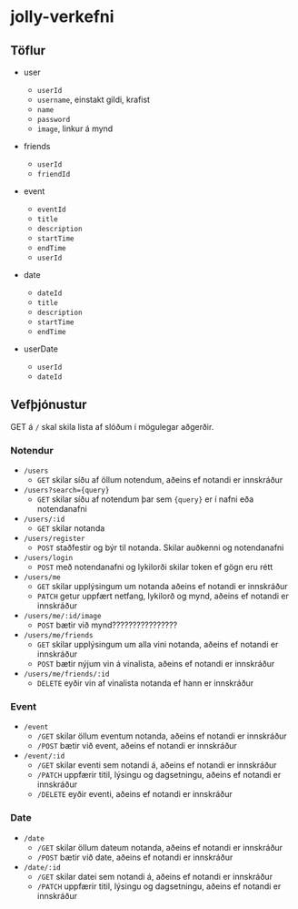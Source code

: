 # jolly-verkefni

## Töflur

* user
  * `userId`
  * `username`, einstakt gildi, krafist
  * `name`
  * `password`
  * `image`, linkur á mynd

* friends
  * `userId`
  * `friendId`

* event  
  * `eventId`
  * `title`
  * `description`
  * `startTime`
  * `endTime`
  * `userId`

* date
  * `dateId`
  * `title`
  * `description`
  * `startTime`
  * `endTime`

* userDate
  * `userId`
  * `dateId`

## Vefþjónustur

GET á `/` skal skila lista af slóðum í mögulegar aðgerðir.

### Notendur
* `/users`
  * `GET` skilar síðu af öllum notendum, aðeins ef notandi er innskráður
* `/users?search={query}`
  * `GET` skilar síðu af notendum þar sem `{query}` er í nafni eða notendanafni
* `/users/:id`
  * `GET` skilar notanda
* `/users/register` 
  * `POST` staðfestir og býr til notanda. Skilar auðkenni og notendanafni
* `/users/login`
  * `POST` með notendanafni og lykilorði skilar token ef gögn eru rétt
* `/users/me`
  * `GET` skilar upplýsingum um notanda aðeins ef notandi er innskráður
  * `PATCH` getur uppfært netfang, lykilorð og mynd, aðeins ef notandi er innskráður
* `/users/me/:id/image`
  * `POST` bætir við mynd????????????????
* `/users/me/friends`
  * `GET` skilar upplýsingum um alla vini notanda, aðeins ef notandi er innskráður
  * `POST` bætir nýjum vin á vinalista, aðeins ef notandi er innskráður
* `/users/me/friends/:id`
  * `DELETE` eyðir vin af vinalista notanda ef hann er innskráður

### Event

* `/event`
  * `/GET` skilar öllum eventum notanda, aðeins ef notandi er innskráður
  * `/POST` bætir við event, aðeins ef notandi er innskráður
* `/event/:id`
  * `/GET` skilar eventi sem notandi á, aðeins ef notandi er innskráður
  * `/PATCH` uppfærir titil, lýsingu og dagsetningu, aðeins ef notandi er innskráður
  * `/DELETE` eyðir eventi, aðeins ef notandi er innskráður

### Date

* `/date`
  * `/GET` skilar öllum dateum notanda, aðeins ef notandi er innskráður
  * `/POST` bætir við date, aðeins ef notandi er innskráður
* `/date/:id`
  * `/GET` skilar datei sem notandi á, aðeins ef notandi er innskráður
  * `/PATCH` uppfærir titil, lýsingu og dagsetningu, aðeins ef notandi er innskráður



